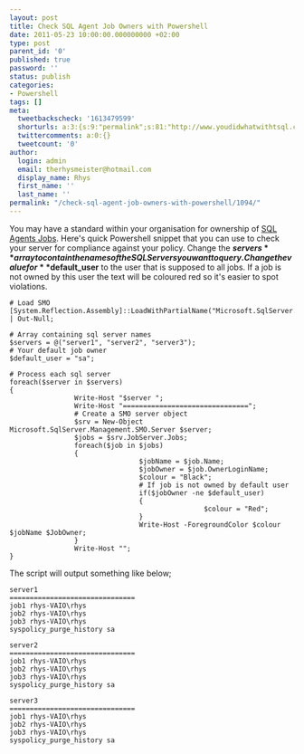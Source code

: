 ```yaml
---
layout: post
title: Check SQL Agent Job Owners with Powershell
date: 2011-05-23 10:00:00.000000000 +02:00
type: post
parent_id: '0'
published: true
password: ''
status: publish
categories:
- Powershell
tags: []
meta:
  tweetbackscheck: '1613479599'
  shorturls: a:3:{s:9:"permalink";s:81:"http://www.youdidwhatwithtsql.com/check-sql-agent-job-owners-with-powershell/1094";s:7:"tinyurl";s:26:"http://tinyurl.com/3fs8nub";s:4:"isgd";s:19:"http://is.gd/ehDccO";}
  twittercomments: a:0:{}
  tweetcount: '0'
author:
  login: admin
  email: therhysmeister@hotmail.com
  display_name: Rhys
  first_name: ''
  last_name: ''
permalink: "/check-sql-agent-job-owners-with-powershell/1094/"
---
```

You may have a standard within your organisation for ownership of [SQL Agents Jobs](http://msdn.microsoft.com/en-us/library/ms135739.aspx "SQL Agent Jobs"). Here's quick Powershell snippet that you can use to check your server for compliance against your policy. Change the **$servers** array to contain the names of the SQL Servers you want to query. Change the value for **$default\_user** to the user that is supposed to all jobs. If a job is not owned by this user the text will be coloured red so it's easier to spot violations.

```
# Load SMO
[System.Reflection.Assembly]::LoadWithPartialName("Microsoft.SqlServer.Smo") | Out-Null;

# Array containing sql server names
$servers = @("server1", "server2", "server3");
# Your default job owner
$default_user = "sa";

# Process each sql server
foreach($server in $servers)
{
                Write-Host "$server ";
                Write-Host "===============================";
                # Create a SMO server object
                $srv = New-Object Microsoft.SqlServer.Management.SMO.Server $server;
                $jobs = $srv.JobServer.Jobs;
                foreach($job in $jobs)
                {
                                $jobName = $job.Name;
                                $jobOwner = $job.OwnerLoginName;
                                $colour = "Black";
                                # If job is not owned by default user
                                if($jobOwner -ne $default_user)
                                {
                                                $colour = "Red";
                                }
                                Write-Host -ForegroundColor $colour $jobName $JobOwner;
                }
                Write-Host "";
}
```

The script will output something like below;

```
server1
===============================
job1 rhys-VAIO\rhys
job2 rhys-VAIO\rhys
job3 rhys-VAIO\rhys
syspolicy_purge_history sa

server2
===============================
job1 rhys-VAIO\rhys
job2 rhys-VAIO\rhys
job3 rhys-VAIO\rhys
syspolicy_purge_history sa

server3
===============================
job1 rhys-VAIO\rhys
job2 rhys-VAIO\rhys
job3 rhys-VAIO\rhys
syspolicy_purge_history sa
```
